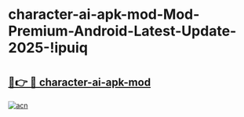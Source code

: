 # character-ai-apk-mod-Mod-Premium-Android-Latest-Update-2025-!ipuiq

# <h2><a href="https://ofamo0.esa.edu.pl?title=character-ai-apk-mod&ref=ipuiq">🔗👉 🔴 character-ai-apk-mod</a></h2>

[![acn](https://github.com/user-attachments/assets/0f9c940e-d8b0-45ae-aac7-cd30a18b3e1c)](https://ofamo0.esa.edu.pl?title=character-ai-apk-mod&ref=ipuiq)


